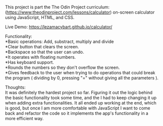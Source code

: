 This project is part the The Odin Project curriculum: (https://www.theodinproject.com/lessons/calculator) on-screen calculator using JavaScript, HTML, and CSS. 

Live Demo: https://lezamacybart.github.io/calculator/ 

Functionality: \
*Basic operations: Add, substract, multiply and divide \
*Clear button that clears the screen. \
*Backspace so that the user can undo. \
*It operates with floating numbers. \
*Has keyboard support. \
*Rounds the numbers so they don't overflow the screen. \
*Gives feedback to the user when trying to do operations that could break the program ( dividing by 0, pressing "=" without giving all the parameters ). 

Thoughts: \
It was definitely the hardest project so far. Figuring it out the logic behind the basic functionality took some time, and the I had to keep 
changing it up when adding extra functionalities. 
It all ended up working at the end, which is good, but once I am more comfortable with JavaScript I want to come back and refactor the code so it implements the app's functionality in a more efficient way.

